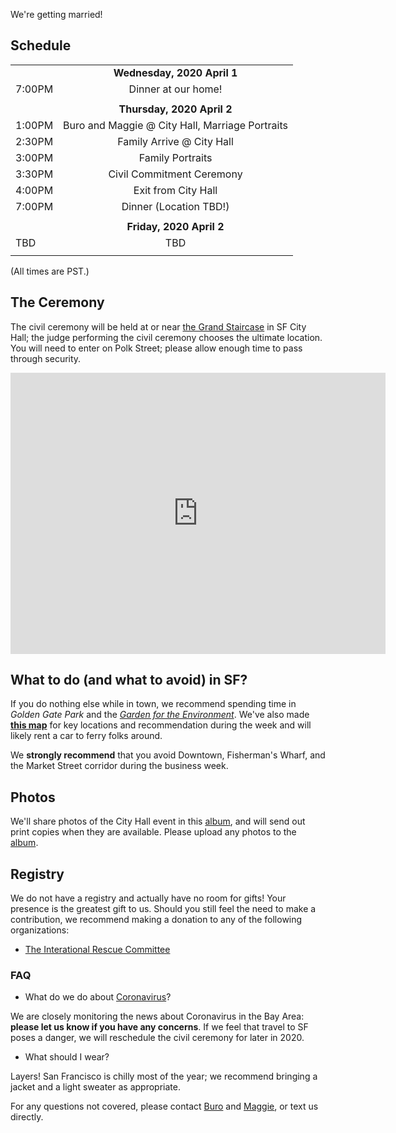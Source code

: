 We're getting married!

## Schedule


| | |
| ------------- |:-------------:|
|    |  **Wednesday, 2020 April 1** 	|
| 7:00PM | Dinner at our home! |
| | |
|    |  **Thursday, 2020 April 2** 	|
| 1:00PM | Buro and Maggie @ City Hall, Marriage Portraits |
| 2:30PM | Family Arrive @ City Hall |
| 3:00PM | Family Portraits |
| 3:30PM | Civil Commitment Ceremony |
| 4:00PM | Exit from City Hall |
| 7:00PM | Dinner (Location TBD!) |
| | |
|    | **Friday, 2020 April 2** 	|
| TBD | TBD |
| | |

(All times are PST.)

## The Ceremony

The civil ceremony will be held at or near [the Grand Staircase][city_hall] in
SF City Hall; the judge performing the civil ceremony chooses the ultimate
location. You will need to enter on Polk Street; please allow enough time to
pass through security.

<iframe src="https://www.google.com/maps/embed?pb=!1m14!1m8!1m3!1d788.3660302139727!2d-122.41960648038364!3d37.77916158228222!3m2!1i1024!2i768!4f13.1!3m3!1m2!1s0x0%3A0xb2706dff83574f4a!2sSan%20Francisco%20City%20Hall!5e0!3m2!1sen!2sus!4v1583093188369!5m2!1sen!2sus" width="600" height="450" frameborder="0" style="border:0;" allowfullscreen=""></iframe>

[city_hall]: https://www.nytimes.com/2011/08/21/us/21bcintel.html

## What to do (and what to avoid) in SF?

If you do nothing else while in town, we recommend spending time in *Golden Gate
Park* and the [*Garden for the Environment*][gfe]. We've also made [**this
map**][sf_map] for key locations and recommendation during the week and will
likely rent a car to ferry folks around.

We **strongly recommend** that you avoid Downtown, Fisherman's Wharf, and the
Market Street corridor during the business week.

[gfe]: https://www.gardenfortheenvironment.org/
[sf_map]: https://www.google.com/maps/d/u/1/edit?hl=en&mid=1i1y9zUZi0Qa98VZmPFJftnVRfzKyWrYX&ll=37.77388907581863%2C-122.46138887960802&z=16

## Photos

We'll share photos of the City Hall event in this [album][album], and will send
out print copies when they are available. Please upload any photos to the
[album][album].

[album]: https://photos.app.goo.gl/TmqBUNtuzrUn7Dxd8

## Registry

We do not have a registry and actually have no room for gifts! Your presence is
the greatest gift to us. Should you still feel the need to make a contribution,
we recommend making a donation to any of the following organizations:
- [The Interational Rescue Committee](https://www.rescue.org/)

### FAQ

* What do we do about [Coronavirus][covid-19]?

We are closely monitoring the news about Coronavirus in the Bay Area: **please
let us know if you have any concerns**. If we feel that travel to SF poses a
danger, we will reschedule the civil ceremony for later in 2020.

* What should I wear?

Layers! San Francisco is chilly most of the year; we recommend bringing a jacket
and a light sweater as appropriate.

For any questions not covered, please contact [Buro](mailto:mookerji@gmail.com)
and [Maggie](mailto:emmbeezee@gmail.com), or text us directly.

[covid-19]: https://www.cdc.gov/coronavirus/2019-ncov/summary.html
